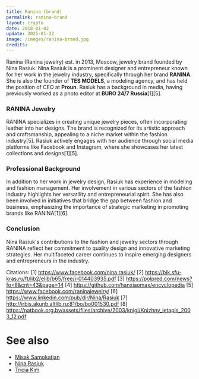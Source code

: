 ```yaml
---
title: Ranina (brand)
permalink: ranina-brand
layout: crypto
date: 2018-01-02
update: 2025-01-22
image: /images/ranina-brand.jpg
credits:
---
```


Ranina (Ranina jewelry) est. in 2013, Moscow, jewelry brand founded by Nina Rasiuk. Nina Rasiuk is a prominent designer and entrepreneur known for her work in the jewelry industry, specifically through her brand **RANINA**. She is also the founder of **TES MODELS**, a modeling agency, and has held the position of CEO at **Proun**. Rasiuk has a background in media, having previously worked as a photo editor at **BURO 24/7 Russia**[1][5].

### RANINA Jewelry
RANINA specializes in creating unique jewelry pieces, often incorporating leather into her designs. The brand is recognized for its artistic approach and craftsmanship, appealing to a niche market within the fashion industry[5]. Rasiuk actively engages with her audience through social media platforms like Facebook and Instagram, where she showcases her latest collections and designs[1][5].

### Professional Background
In addition to her work in jewelry design, Rasiuk has experience in modeling and fashion management. Her involvement in various sectors of the fashion industry highlights her versatility and entrepreneurial spirit. She has also been involved in initiatives that bridge the gap between fashion and business, emphasizing the importance of strategic marketing in promoting brands like RANINA[1][6].

### Conclusion
Nina Rasiuk's contributions to the fashion and jewelry sectors through RANINA reflect her commitment to quality design and innovative marketing strategies. Her multifaceted career continues to inspire emerging designers and entrepreneurs in the industry.

Citations:
[1] https://www.facebook.com/nina.rasiuk/
[2] https://bik.sfu-kras.ru/ft/lib2/elib/b65/free/i-014403935.pdf
[3] https://polpred.com/news?fo=8&cnt=43&page=14
[4] https://github.com/hanxiaomax/encyclopedia
[5] https://www.facebook.com/raninajewelry/
[6] https://www.linkedin.com/pub/dir/Nina/Rasiuk
[7] http://irbis.akunb.altlib.ru:81/bo/bo001530.pdf
[8] https://natbook.org.by/assets/files/archive/2003/knigi/Knizhny_letapis_2003_12.pdf

# See also

+ [Misak Samokatjan](index)
+ [Nina Rasiuk](index)
+ [Tricia Kim](index)
